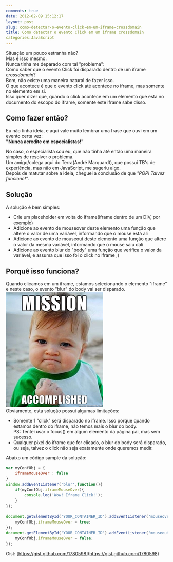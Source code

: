 ```yaml
---
comments: true
date: 2012-02-09 15:12:17
layout: post
slug: como-detectar-o-evento-click-em-um-iframe-crossdomain
title: Como detectar o evento Click em um iframe crossdomain
categories:JavaScript
---
```


Situação um pouco estranha não?  
Mas é isso mesmo.  
Nunca tinha me deparado com tal "problema":  
Como saber que o evento Click foi disparado dentro de um iframe _crossdomain_?  
Bom, não existe uma maneira natural de fazer isso.  
O que acontece é que o evento click até acontece no iframe, mas somente no elemento em si.  
Isso quer dizer que, quando o click acontece em um elemento que esta no documento do escopo do iframe, somente este iframe sabe disso.  

## Como fazer então?  
Eu não tinha ideia, e aqui vale muito lembrar uma frase que ouvi em um evento certa vez:  
**"Nunca acredite em especialistas!"**  

No caso, o especialista sou eu, que não tinha até então uma maneira simples de resolver o problema.  
Um amigo/colega aqui do Terra(André Marquardt), que possui TB's de experiência, mas não em JavaScript, me sugeriu algo.  
Depois de matutar sobre a ideia, cheguei a conclusão de que _"PQP! Talvez funcione!"_.  

## Solução
A solução é bem simples:  
- Crie um placeholder em volta do iframe(iframe dentro de um DIV, por exemplo)  
- Adicione ao evento de mouseover deste elemento uma função que altere o valor de uma variável, informando que o mouse está ali  
- Adicione ao evento de mouseout deste elemento uma função que altere o valor da mesma variável, informando que o mouse saiu dali  
- Adicione ao evento blur do "body" uma função que verifica o valor da variável, e assuma que isso foi o click no iframe ;)  

## Porquê isso funciona?  
Quando clicamos em um iframe, estamos selecionando o elemento  "iframe" e neste caso, o evento "blur" do body vai ser disparado.  
![Mission](/img/mission.jpg)  
Obviamente, esta solução possui algumas limitações:  
- Somente 1 "click" será disparado no iframe. Isso porque quando estamos dentro do iframe, não temos mais o blur do body.  
PS: Tentei usar o focus() em algum elemento da página pai, mas sem sucesso.  
- Qualquer pixel do iframe que for clicado, o blur do body será disparado, ou seja, talvez o click não seja exatamente onde queremos medir.  

Abaixo um código sample da solução:  
```javascript
var myConfObj = {
	iframeMouseOver : false
}
window.addEventListener('blur',function(){
	if(myConfObj.iframeMouseOver){
		console.log('Wow! Iframe Click!');
	}
});

document.getElementById('YOUR_CONTAINER_ID').addEventListener('mouseover',function(){
	myConfObj.iframeMouseOver = true;
});
document.getElementById('YOUR_CONTAINER_ID').addEventListener('mouseout',function(){
	myConfObj.iframeMouseOver = false;
});
```
Gist: [https://gist.github.com/1780598](https://gist.github.com/1780598)